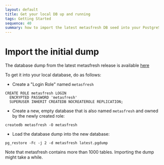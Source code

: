 ```yaml
---
layout: default
title: Get your local DB up and running
tags: Getting Started
sequence: 40 
summary: how to import the latest metasfresh DB seed into your PostgreSQL database
---
```


# Import the initial dump

The database dump from the latest metasfresh release is available [here](http://www.metasfresh.com/wp-content/releases/db_seeds/metasfresh_latest.pgdump)

To get it into your local database, do as follows:

* Create a "Login Role" named `metasfresh`
```
CREATE ROLE metasfresh LOGIN
  ENCRYPTED PASSWORD 'metasfresh'
  SUPERUSER INHERIT CREATEDB NOCREATEROLE REPLICATION;
```
* Create a new, empty database that is also named `metasfresh` and owned by the newly created role:
```
createdb metasfresh -O metasfresh
```
* Load the database dump into the new database:
```
pg_restore -Fc -j 2 -d metasfresh latest.pgdump
```

Note that metasfresh contains more than 1000 tables. Importing the dump might take a while.